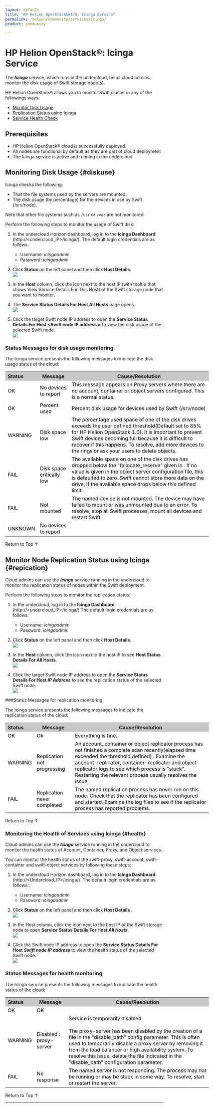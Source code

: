 ```yaml
---
layout: default
title: "HP Helion OpenStack&#174; Icinga Service"
permalink: /helion/community/services/icinga/
product: community

---
```

<!--PUBLISHED-->

<script>

function PageRefresh {
onLoad="window.refresh"
}

PageRefresh();

</script>

<!--
<p style="font-size: small;"> <a href="/helion/community/services/object/overview/">&#9664; PREV</a> | <a href="/helion/community/services/overview/">&#9650; UP</a> | <a href=" /helion/community/services/swift/deployment/"> NEXT &#9654</a> </p>-->


# HP Helion OpenStack&#174;: Icinga Service

The ***Icinga*** service, which runs in the undercloud, helps cloud admins monitor the disk usage of Swift storage node(s).

HP Helion OpenStack&#174; allows you to monitor Swift cluster in any of the followings ways:


* [Monitor Disk Usage](#diskuse)
* [Replication Status using Icinga](#replication)
* [Service Health Check](#health)


## Prerequisites

* HP Helion OpenStack&#174; cloud is successfully deployed. 
* All nodes are functional by default as they are part of cloud deployment
* The Icinga service is active and running in the undercloud


## Monitoring Disk Usage {#diskuse} 

Icinga checks the following:

- That the file systems used by the servers are mounted. 
- The disk usage (by percentage) for the devices in use by Swift (/srv/node). 

Note that other file systems such as `/usr` or `/var` are not monitored. 

Perform the following steps to monitor the usage of Swift disk:

1. In the undercloud Horizon dashboard, log in to the **Icinga Dashboard** (http://&lt;undercloud_IP&gt;/icinga/). The default login credentials are as follows:
		
    * Username: *icingaadmin*
	* Password: *icingaadmin* 

2. Click **Status** on the left panel and then click <b>Host Details</b>.
<br /><img src="/content/documentation/media/icinga_host-details.png">

3. In the **Host** column, click the icon next to the host IP (with tooltip that shows View Service Details For This Host) of the Swift storage node that you want to monitor.

4. The <b>Service Status Details For Host All Hosts</b> page opens.
<br /><img src="/content/documentation/media/swift_icinga_view-details.png">

5. Click the target Swift node IP address to open the <b>Service Status Details For Host &lt;Swift node IP address &gt;</b> to view the disk usage of the selected Swift node.
<br /><img src="/content/documentation/media/swift_icinga-disk-usage.png">

### Status Messages for disk usage monitoring

The Icinga service presents the following messages to indicate the disk usage status of the cloud:

<table style="text-align: left; vertical-align: top; width:650px;">
<tr style="background-color: #C8C8C8;">
	<th>Status</th>
	<th><center>Message</center></th>
    <th><center>Cause/Resolution</center></th>
</tr>
<tr style="background-color: white; color: black;">
	<td>OK</td>
	<td>No devices to report</td>
    <td> This message appears on Proxy servers where there are no account, container or object servers configured. This is a normal status.</td>
</tr>
<tr style="background-color: white; color: black;">
	<td>OK </td>
	<td>Percent used</td>
    <td> Percent disk usage for devices used by Swift (/srv/node)</td>
</tr>
<tr style="background-color: white; color: black;">
	<td>WARNING </td>
	<td>Disk space low</td>
    <td>The percentage used space of one of the disk drives exceeds the user defined threshold(Default set to 85% for HP Helion OpenStack 1.0). It is important to prevent Swift devices becoming full because it is difficult to recover if this happens. To resolve, add more devices to the rings or ask your users to delete objects.</td>
</tr>
<tr style="background-color: white; color: black;">
	<td>FAIL </td>
	<td>Disk space critically low</td>
    <td>The available space on one of the disk drives has dropped below the "fallocate_reserve" given in <object-server-configuration>. If no value is given in the object server configuration file, this is defaulted to zero. Swift cannot store more data on the drive, if the available space drops below this defined limit.</td>
</tr>
<tr style="background-color: white; color: black;">
	<td>FAIL </td>
	<td>Not mounted</td>
    <td> The named device is not mounted. The device may have failed to mount or was unmounted due to an error. To resolve, stop all Swift processes, mount all devices and restart Swift.</td>
</tr>
<tr style="background-color: white; color: black;">
	<td>UNKNOWN</td>
	<td>No devices to report</td>
    <td></td></tr>
</table>

<a href="#top" style="padding:14px 0px 14px 0px; text-decoration: none;"> Return to Top &#8593; </a>

## Monitor Node Replication Status using Icinga {#repication}

Cloud admins can use the ***icinga*** service running in the undercloud to monitor the replication status of nodes within the Swift deployment. 

Perform the following steps to monitor the replication status:

1. In the undercloud, log in to the **Icinga Dashboard** (http://&lt;undercloud_IP&gt;/icinga/) The default login credentials are as follows:
	* Username: *icingaadmin*
	* Password: *icingaadmin* 

2. Click **Status** on the left panel and then click <b>Host Details</b>.
<br /><img src="/content/documentation/media/icinga_host-details.png"> 

3. In the **Host** column, click the icon next to the host IP to see <b>Host Status Details For All Hosts</b>.
<br /><img src="/content/documentation/media/swift_icinga_view-details.png"> 
4. Click the target Swift node IP address to open the <b>Service Status Details For Host <i>IP Address</i></b> to see the replication status of the selected Swift node.
<br /><img src="/content/documentation/media/swift_icinga-replication-status.png">

###Status Messages for replication monitoring

The Icinga service presents the following messages to indicate the replication status of the cloud:

<table style="text-align: left; vertical-align: top; width:650px;">
<tr style="background-color: #C8C8C8;">
	<th>Status</th>
	<th><center>Message</center></th>
    <th><center>Cause/Resolution</center></th>
</tr>
<tr style="background-color: white; color: black;">
	<td>OK</td>
	<td>Ok</td>
    <td>Everything is fine.</td>
</tr>
<tr style="background-color: white; color: black;">
	<td>WARNING </td>
	<td>Replication not progressing</td>
    <td>An account, container or object replicator process has not finished a complete scan recently(elapsed time exceeded the threshold defined) . Examine the account-replicator, container-replicator and object-replicator logs to see which process is "stuck". Restarting the relevant process usually resolves the issue.</td>
</tr>
</tr>
<tr style="background-color: white; color: black;">
	<td>FAIL </td>
	<td>Replication never completed</td>
    <td> The named replication process has never run on this node. Check that the replicator has been configured and started. Examine the log files to see if the replicator process has reported problems.</td>
</tr>
<!-- <tr style="background-color: white; color: black;">
	<td>UNKNOWN</td>
	<td>Not Applicable</td>
    <td>N/A</td></tr> If it won't appear, why include it?-->
</table>

<a href="#top" style="padding:14px 0px 14px 0px; text-decoration: none;"> Return to Top &#8593; </a>

### Monitoring the Health of Services using Icinga {#health}
Cloud admins can use the ***Icinga*** service running in the undercloud to monitor the health status of Account, Container, Proxy, and Object services. 

You can monitor the health status of the swift-proxy, swift-account, swift-container and swift-object services by following these steps:

1. In the undercloud Horizon dashboard, log in to the **Icinga Dashboard** (http://&lt;Undercloud_IP&gt;/icinga/). The default login credentials are as follows::
		
	* Username: *icingaadmin*
	* Password: *icingaadmin*  

2. Click **Status** on the left panel and then click <b>Host Details </b>.
<br /><img src="/content/documentation/media/icinga_host-details.png">

3. In the Host column, click the icon next to the host IP of the Swift storage node to open <b>Service Status Details For Host <i>All Hosts</i></b>.
<br /><img src="/content/documentation/media/swift_icinga_view-details.png">

4. Click the Swift node IP address to open the <b>Service Status Details For Host <i>Swift node IP address </i></b> to view the health status of the selected Swift node.
<br /><img src="/content/documentation/media/swift_icinga-health-status.png">

### Status Messages for health monitoring

The Icinga service presents the following messages to indicate the health status of the cloud:

<table style="text-align: left; vertical-align: top; width:650px;">
<tr style="background-color: #C8C8C8;">
	<th>Status</th>
	<th><center>Message</center></th>
    <th><center>Cause/Resolution</center></th>
</tr>
<tr style="background-color: white; color: black;">
	<td>OK</td>
	<td>OK</td>
    <td></td>
</tr>
<tr style="background-color: white; color: black;">
	<td>WARNING </td>
	<td>Disabled : proxy-server</td>
    <td>Service is temporarily disabled.<br /><br />
	The proxy-server has been disabled by the creation of a file in the "disable_path" config parameter. This is often used to temporarily disable a proxy server by removing it from the
	load balancer or high availability system. To resolve this issue, delete the file indicated in the "disable_path" configuration parameter.</td>
</tr>
<tr style="background-color: white; color: black;">
	<td>FAIL </td>
	<td>No response</td>
    <td> The named server is not responding. The process may not be running or may be stuck in some way. To resolve, start or restart the server.</td>
</tr>
</table>


<a href="#top" style="padding:14px 0px 14px 0px; text-decoration: none;"> Return to Top &#8593; </a>

----

 



